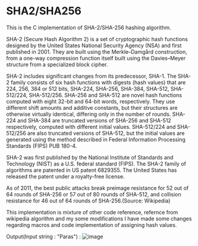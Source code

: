 # SHA2/SHA256
This is the C implementation of SHA-2/SHA-256 hashing algorithm.

SHA-2 (Secure Hash Algorithm 2) is a set of cryptographic hash functions designed by the United States National Security Agency (NSA) and first published in 2001. They are built using the Merkle–Damgård construction, from a one-way compression function itself built using the Davies–Meyer structure from a specialized block cipher.

SHA-2 includes significant changes from its predecessor, SHA-1. The SHA-2 family consists of six hash functions with digests (hash values) that are 224, 256, 384 or 512 bits, SHA-224, SHA-256, SHA-384, SHA-512, SHA-512/224, SHA-512/256. SHA-256 and SHA-512 are novel hash functions computed with eight 32-bit and 64-bit words, respectively. They use different shift amounts and additive constants, but their structures are otherwise virtually identical, differing only in the number of rounds. SHA-224 and SHA-384 are truncated versions of SHA-256 and SHA-512 respectively, computed with different initial values. SHA-512/224 and SHA-512/256 are also truncated versions of SHA-512, but the initial values are generated using the method described in Federal Information Processing Standards (FIPS) PUB 180-4.

SHA-2 was first published by the National Institute of Standards and Technology (NIST) as a U.S. federal standard (FIPS). The SHA-2 family of algorithms are patented in US patent 6829355. The United States has released the patent under a royalty-free license.

As of 2011, the best public attacks break preimage resistance for 52 out of 64 rounds of SHA-256 or 57 out of 80 rounds of SHA-512, and collision resistance for 46 out of 64 rounds of SHA-256.(Source: Wikipedia)

This implementation is mixture of other code reference, refernce from wikipedia algorithm and my some modifications I have made some changes regarding macros and code implementation of assigning hash values. 


Output(Input string : "Paras") :
![image](https://user-images.githubusercontent.com/55276059/151669651-ab18f232-a7ad-4614-a89d-af6719827953.png)
